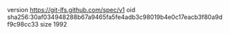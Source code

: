 version https://git-lfs.github.com/spec/v1
oid sha256:30af034948288b67a9465fa5fe4adb3c98019b4e0c17eacb3f80a9df9c98cc33
size 1992
